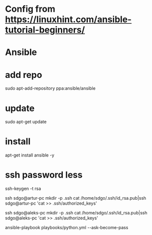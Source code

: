 # Config from https://linuxhint.com/ansible-tutorial-beginners/
# Ansible

# add repo
sudo apt-add-repository ppa:ansible/ansible

# update
sudo apt-get update


# install
apt-get install ansible -y


# ssh password less
ssh-keygen -t rsa

ssh sdgo@artur-pc  mkdir -p .ssh
cat /home/sdgo/.ssh/id_rsa.pub|ssh sdgo@artur-pc  'cat >> .ssh/authorized_keys'


ssh sdgo@aleks-pc  mkdir -p .ssh
cat /home/sdgo/.ssh/id_rsa.pub|ssh sdgo@aleks-pc  'cat >> .ssh/authorized_keys'

ansible-playbook playbooks/python.yml --ask-become-pass
